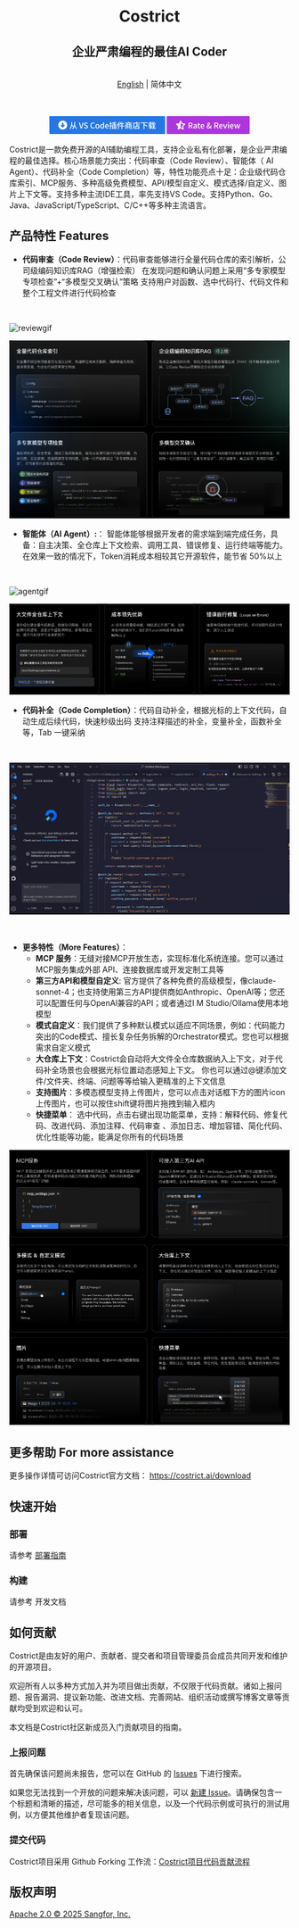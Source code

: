 <div align="center">
    <h1>Costrict</h1>
    <h2>企业严肃编程的最佳AI Coder</h2>
</div>
<br>
<div align="center">
<a href="https://github.com/zgsm-ai/costrict/blob/main/README.en-US.md" target="_blank">English</a> | 简体中文
</div>
<br>
<br>

<div align="center">

<a href="https://marketplace.visualstudio.com/items?itemName=zgsm-ai.zgsm" target="_blank"><img src="./assets/images/readme/download on vscode marketplace.png" alt="Download on VS Marketplace"></a>
<img src="./assets/images/readme/rate review.png" alt="Rate Review">

</div>

Costrict是一款免费开源的AI辅助编程工具，支持企业私有化部署，是企业严肃编程的最佳选择。核心场景能力突出：代码审查（Code Review）、智能体（ AI Agent）、代码补全（Code Completion）等，特性功能亮点十足：企业级代码仓库索引、MCP服务、多种高级免费模型、API/模型自定义、模式选择/自定义、图片上下文等。支持多种主流IDE工具，率先支持VS Code。支持Python、Go、 Java、JavaScript/TypeScript、C/C++等多种主流语言。

## 产品特性 Features

- **代码审查（Code Review）**：代码审查能够进行全量代码仓库的索引解析，公司级编码知识库RAG（增强检索） 在发现问题和确认问题上采用“多专家模型专项检查”+“多模型交叉确认”策略 支持用户对函数、选中代码行、代码文件和整个工程文件进行代码检查

<br>

![reviewgif](./assets/images/readme/codereview.gif)

![codereview](./assets/images/readme/codereview.png)

- **智能体（AI Agent）:**： 智能体能够根据开发者的需求端到端完成任务，具备：自主决策、全仓库上下文检索、调用工具、错误修复、运行终端等能力。在效果一致的情况下，Token消耗成本相较其它开源软件，能节省 50%以上

<br>

![agentgif](./assets/images/readme/agent.gif)

![aiagent](./assets/images/readme/ai-agent.png)

- **代码补全（Code Completion）**：代码自动补全，根据光标的上下文代码，自动生成后续代码，快速秒级出码 支持注释描述的补全，变量补全，函数补全等，Tab 一键采纳

<br>

![completiongif](./assets/images/readme/completion.gif)

<br>

- **更多特性（More Features）**：
    - **MCP 服务**：无缝对接MCP开放生态，实现标准化系统连接。您可以通过MCP服务集成外部 API、连接数据库或开发定制工具等
    - **第三方API和模型自定义**: 官方提供了各种免费的高级模型，像claude-sonnet-4；也支持使用第三方API提供商如Anthropic、OpenAl等；您还可以配置任何与OpenAl兼容的API；或者通过I M Studio/Ollama使用本地模型
    - **模式自定义**：我们提供了多种默认模式以适应不同场景，例如：代码能力突出的Code模式、擅长复杂任务拆解的Orchestrator模式。您也可以根据需求自定义模式
    - **大仓库上下文**：Costrict会自动将大文件全仓库数据纳入上下文，对于代码补全场景也会根据光标位置动态感知上下文。 你也可以通过@键添加文件/文件夹、终端、问题等等给输入更精准的上下文信息
    - **支持图片**：多模态模型支持上传图片，您可以点击对话框下方的图片icon上传图片，也可以按住shift键将图片拖拽到输入框内
    - **快捷菜单**： 选中代码，点击右键出现功能菜单，支持：解释代码、修复代码、改进代码、添加注释、代码审查 、添加日志、增加容错、简化代码、优化性能等功能，能满足你所有的代码场景

![morefeature](./assets/images/readme/more-feature.png)

## 更多帮助 For more assistance

更多操作详情可访问Costrict官方文档： https://costrict.ai/download

## 快速开始

### 部署

请参考 [部署指南](/assets/docs/guide/zh-CN/installation/README.md)

### 构建

请参考 开发文档

## 如何贡献

Costrict是由友好的用户、贡献者、提交者和项目管理委员会成员共同开发和维护的开源项目。

欢迎所有人以多种方式加入并为项目做出贡献，不仅限于代码贡献。诸如上报问题、报告漏洞、提议新功能、改进文档、完善网站、组织活动或撰写博客文章等贡献均受到欢迎和认可。

本文档是Costrict社区新成员入门贡献项目的指南。

### 上报问题

首先确保该问题尚未报告，您可以在 GitHub 的 [Issues](https://github.com/zgsm-ai/costrict/issues) 下进行搜索。

如果您无法找到一个开放的问题来解决该问题，可以 [新建 Issue](https://github.com/zgsm-ai/costrict/issues/new/choose)。请确保包含一个标题和清晰的描述，尽可能多的相关信息，以及一个代码示例或可执行的测试用例，以方便其他维护者复现该问题。

### 提交代码

Costrict项目采用 Github Forking 工作流：[Costrict项目代码贡献流程](https://github.com/zgsm-ai/costrict/blob/main/assets/docs/devel/zh-CN/fork.md)

## 版权声明

[Apache 2.0 © 2025 Sangfor, Inc.](./LICENSE)
